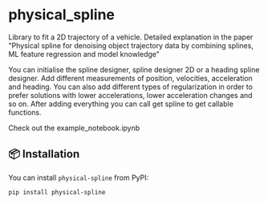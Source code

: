 # physical_spline
Library to fit a 2D trajectory of a vehicle. Detailed explanation in the paper "Physical spline for denoising object trajectory data by combining splines, ML feature regression and model knowledge"

You can initialise the spline designer, spline designer 2D or a heading spline designer. Add different measurements of position, velocities, acceleration and heading. You can also add different types of regularization in order to prefer solutions with lower accelerations, lower acceleration changes and so on. After adding everything you can call get spline to get callable functions. 

Check out the example_notebook.ipynb

## 📦 Installation

You can install `physical-spline` from PyPI:

```bash
pip install physical-spline
